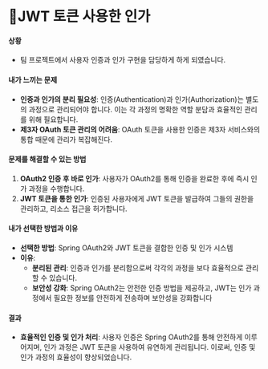 # JWT 토큰 사용한 인가

#### 상황

* 팀 프로젝트에서 사용자 인증과 인가 구현을 담당하게 하게 되였습니다.

#### 내가 느끼는 문제

* **인증과 인가의 분리 필요성**: 인증(Authentication)과 인가(Authorization)는 별도의 과정으로 관리되어야 합니다. 이는 각 과정의 명확한 역할 분담과 효율적인 관리를 위해 필요합니다.
* **제3자 OAuth 토큰 관리의 어려움**: OAuth 토큰을 사용한 인증은 제3자 서비스와의 통합 때문에 관리가 복잡해진다.

#### 문제를 해결할 수 있는 방법

1. **OAuth2 인증 후 바로 인가**: 사용자가 OAuth2를 통해 인증을 완료한 후에 즉시 인가 과정을 수행합니다.
2. **JWT 토큰을 통한 인가**: 인증된 사용자에게 JWT 토큰을 발급하여 그들의 권한을 관리하고, 리소스 접근을 허가합니다.

#### 내가 선택한 방법과 이유

* **선택한 방법**: Spring OAuth2와 JWT 토큰을 결합한 인증 및 인가 시스템
* **이유**:
  * **분리된 관리**: 인증과 인가를 분리함으로써 각각의 과정을 보다 효율적으로 관리할 수 있습니다.
  * **보안성 강화**: Spring OAuth2는 안전한 인증 방법을 제공하고, JWT는 인가 과정에서 필요한 정보를 안전하게 전송하며 보안성을 강화합니다

#### 결과

* **효율적인 인증 및 인가 처리**: 사용자 인증은 Spring OAuth2를 통해 안전하게 이루어지며, 인가 과정은 JWT 토큰을 사용하여 유연하게 관리됩니다. 이로써, 인증 및 인가 과정의 효율성이 향상되었습니다.
